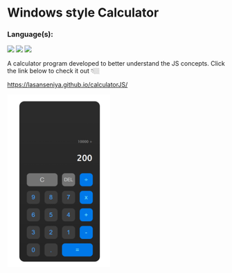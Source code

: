 # Windows style Calculator

### Language(s):

<img src="https://img.shields.io/badge/HTML5-E34F26?style=for-the-badge&logo=html5&logoColor=white"> <img src="https://img.shields.io/badge/CSS3-1572B6?style=for-the-badge&logo=css3&logoColor=white"> <img src="https://img.shields.io/badge/JavaScript-323330?style=for-the-badge&logo=javascript&logoColor=F7DF1E">

A calculator program developed to better understand the JS concepts. Click the link below to check it out 👇🏼

https://lasanseniya.github.io/calculatorJS/

<img src="image.png" height="400px">
